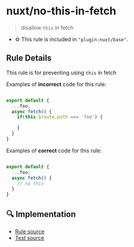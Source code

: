 # nuxt/no-this-in-fetch

> disallow `this` in fetch

- :gear: This rule is included in `"plugin:nuxt/base"`.

## Rule Details

This rule is for preventing using `this` in fetch

Examples of **incorrect** code for this rule:

```js

export default {
  ...foo,
  async fetch() {
    if(this.$route.path === 'foo') {

    }
  }
}

```

Examples of **correct** code for this rule:

```js

export default {
  ...foo,
  async fetch() {
    // no this
  }
}

```

## :mag: Implementation

- [Rule source](https://github.com/nuxt/eslint-plugin-nuxt/blob/master/lib/rules/no-this-in-fetch.js)
- [Test source](https://github.com/nuxt/eslint-plugin-nuxt/blob/master/lib/rules/__test__/no-this-in-fetch.test.js)